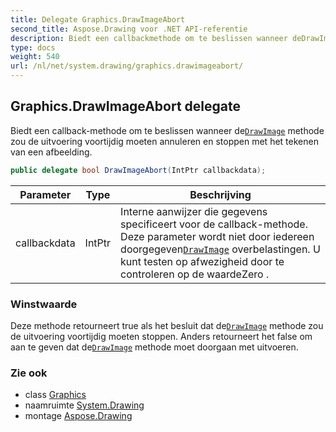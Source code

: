 ```yaml
---
title: Delegate Graphics.DrawImageAbort
second_title: Aspose.Drawing voor .NET API-referentie
description: Biedt een callbackmethode om te beslissen wanneer deDrawImage methode zou de uitvoering voortijdig moeten annuleren en stoppen met het tekenen van een afbeelding.
type: docs
weight: 540
url: /nl/net/system.drawing/graphics.drawimageabort/
---
```

## Graphics.DrawImageAbort delegate

Biedt een callback-methode om te beslissen wanneer de[`DrawImage`](../graphics/drawimage/) methode zou de uitvoering voortijdig moeten annuleren en stoppen met het tekenen van een afbeelding.

```csharp
public delegate bool DrawImageAbort(IntPtr callbackdata);
```

| Parameter | Type | Beschrijving |
| --- | --- | --- |
| callbackdata | IntPtr | Interne aanwijzer die gegevens specificeert voor de callback-methode. Deze parameter wordt niet door iedereen doorgegeven[`DrawImage`](../graphics/drawimage/) overbelastingen. U kunt testen op afwezigheid door te controleren op de waardeZero . |

### Winstwaarde

Deze methode retourneert true als het besluit dat de[`DrawImage`](../graphics/drawimage/) methode zou de uitvoering voortijdig moeten stoppen. Anders retourneert het false om aan te geven dat de[`DrawImage`](../graphics/drawimage/) methode moet doorgaan met uitvoeren.

### Zie ook

* class [Graphics](../graphics/)
* naamruimte [System.Drawing](../../system.drawing/)
* montage [Aspose.Drawing](../../)


